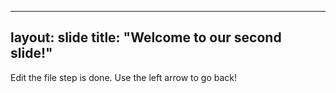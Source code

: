 ---
layout: slide 
title: "Welcome to our second slide!"
--
Edit the file step is done.
Use the left arrow to go back!
